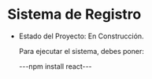 <h1> Sistema de Registro </h1>

- Estado del Proyecto: En Construcción.

  Para ejecutar el sistema, debes poner:

  ---npm install react---
